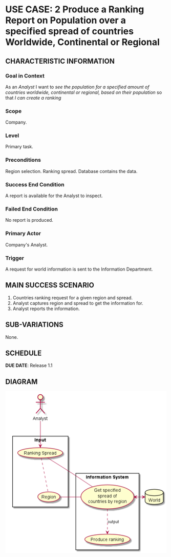# USE CASE: 2 Produce a Ranking Report on Population over a specified spread of countries Worldwide, Continental or Regional

## CHARACTERISTIC INFORMATION

### Goal in Context

As an *Analyst* I want to *see the population for a specified amount of countries worldwide, continental or regional, based on their population* so that *I can create a ranking*

### Scope

Company.

### Level

Primary task.

### Preconditions

Region selection.
Ranking spread.
Database contains the data.

### Success End Condition

A report is available for the Analyst to inspect.

### Failed End Condition

No report is produced.

### Primary Actor

Company's Analyst.

### Trigger

A request for world information is sent to the Information Department.

## MAIN SUCCESS SCENARIO

1. Countries ranking request for a given region and spread.
2. Analyst captures region and spread to get the information for.
4. Analyst reports the information.

## SUB-VARIATIONS

None.

## SCHEDULE

**DUE DATE**: Release 1.1

## DIAGRAM

![UC1](use-case-diagrams/use-case-2.png)
